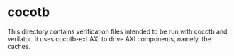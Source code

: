 
# cocotb


This directory contains verification files intended to be run with cocotb and verilator. It uses cocotb-ext AXI to drive AXI components, namely, the caches. 

